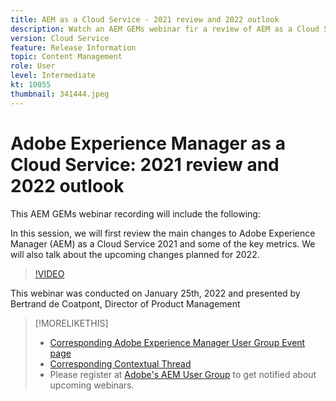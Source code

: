 ```yaml
---
title: AEM as a Cloud Service - 2021 review and 2022 outlook
description: Watch an AEM GEMs webinar fir a review of AEM as a Cloud Service in 2021. Also get an overview for what's in store for 2022.
version: Cloud Service
feature: Release Information
topic: Content Management
role: User
level: Intermediate
kt: 10055
thumbnail: 341444.jpeg
---
```

# Adobe Experience Manager as a Cloud Service: 2021 review and 2022 outlook

This AEM GEMs webinar recording will include the following:

In this session, we will first review the main changes to Adobe Experience Manager (AEM) as a Cloud Service 2021 and some of the key metrics. We will also talk about the upcoming changes planned for 2022.

>[!VIDEO](https://video.tv.adobe.com/v/341444/?quality=12&learn=on)

This webinar was conducted on January 25th, 2022 and presented by Bertrand de Coatpont, Director of Product Management

>[!MORELIKETHIS]
>
>* [Corresponding Adobe Experience Manager User Group Event page](https://aem-augs.adobe.com/details/adobe-experience-manager-aem-learning-chapter-presents-aem-gems-adobe-experience-manager-as-a-cloud-service-2021-review-and-2022-outlook/)
>* [Corresponding Contextual Thread](https://adobe.ly/3rqbSOz)
>* Please register at [Adobe's AEM User Group](https://aem-augs.adobe.com/) to get notified about upcoming webinars.
